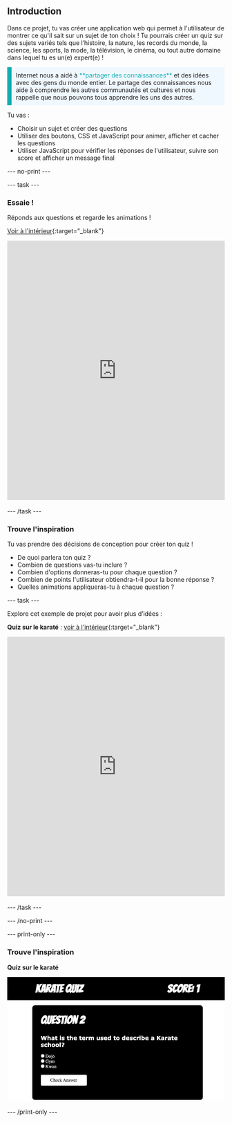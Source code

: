 ## Introduction

Dans ce projet, tu vas créer une application web qui permet à l'utilisateur de montrer ce qu'il sait sur un sujet de ton choix ! Tu pourrais créer un quiz sur des sujets variés tels que l’histoire, la nature, les records du monde, la science, les sports, la mode, la télévision, le cinéma, ou tout autre domaine dans lequel tu es un(e) expert(e) !

<p style="border-left: solid; border-width:10px; border-color: #0faeb0; background-color: aliceblue; padding: 10px;">
Internet nous a aidé à <span style="color: #0faeb0">**partager des connaissances**</span> et des idées avec des gens du monde entier. Le partage des connaissances nous aide à comprendre les autres communautés et cultures et nous rappelle que nous pouvons tous apprendre les uns des autres.
</p>

Tu vas :

- Choisir un sujet et créer des questions
- Utiliser des boutons, CSS et JavaScript pour animer, afficher et cacher les questions
- Utiliser JavaScript pour vérifier les réponses de l'utilisateur, suivre son score et afficher un message final

\--- no-print ---

\--- task ---

### Essaie !

Réponds aux questions et regarde les animations !

[Voir à l'intérieur](https://editor.raspberrypi.org/fr-FR/projects/quiz-time-animals){:target="_blank"}

<iframe src="https://editor.raspberrypi.org/en/embed/viewer/quiz-time-animals" width="100%" height="600" frameborder="0" marginwidth="0" marginheight="0" allowfullscreen> 
</iframe>

\--- /task ---

### Trouve l'inspiration

Tu vas prendre des décisions de conception pour créer ton quiz !

- De quoi parlera ton quiz ?
- Combien de questions vas-tu inclure ?
- Combien d'options donneras-tu pour chaque question ?
- Combien de points l'utilisateur obtiendra-t-il pour la bonne réponse ?
- Quelles animations appliqueras-tu à chaque question ?

\--- task ---

Explore cet exemple de projet pour avoir plus d’idées :

**Quiz sur le karaté** : [voir à l'intérieur](https://editor.raspberrypi.org/fr-FR/projects/quiz-time-karate){:target="_blank"}

<iframe src="https://editor.raspberrypi.org/en/embed/viewer/quiz-time-karate" width="100%" height="600" frameborder="0" marginwidth="0" marginheight="0" allowfullscreen> 
</iframe>

\--- /task ---

\--- /no-print ---

\--- print-only ---

### Trouve l'inspiration

**Quiz sur le karaté**

![](images/karate-quiz.png)

\--- /print-only ---
